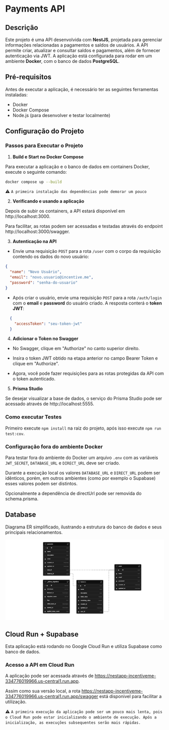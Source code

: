 # Payments API

## Descrição
Este projeto é uma API desenvolvida com **NestJS**, projetada para gerenciar informações relacionadas a pagamentos e saldos de usuários. A API permite criar, atualizar e consultar saldos e pagamentos, além de fornecer autenticação via JWT. A aplicação está configurada para rodar em um ambiente **Docker**, com o banco de dados **PostgreSQL**.

## Pré-requisitos
Antes de executar a aplicação, é necessário ter as seguintes ferramentas instaladas:
* Docker
* Docker Compose
* Node.js (para desenvolver e testar localmente)

## Configuração do Projeto

### Passos para Executar o Projeto
1. **Build e Start no Docker Compose**

Para executar a aplicação e o banco de dados em containers Docker, execute o seguinte comando:
```bash
docker compose up --build
```
⚠️ ```A primeira instalação das dependências pode demorar um pouco```


2. **Verificando e usando a aplicação**

Depois de subir os containers, a API estará disponível em http://localhost:3000.

Para facilitar, as rotas podem ser acessadas e testadas através do endpoint http://localhost:3000/swagger.

3. **Autenticação na API**

- Envie uma requisição `POST` para a rota `/user` com o corpo da requisição contendo os dados do novo usuário:

```JSON
{
  "name": "Novo Usuário",
  "email": "novo.usuario@incentive.me",
  "password": "senha-do-usuario"
}
```


- Após criar o usuário, envie uma requisição `POST` para a rota `/auth/login` com o **email** e **password** do usuário criado. A resposta conterá o **token JWT**:
```JSON
  {
    "accessToken": "seu-token-jwt"
  }
```

4. **Adicionar o Token no Swagger**

- No Swagger, clique em "Authorize" no canto superior direito.

- Insira o token JWT obtido na etapa anterior no campo Bearer Token e clique em "Authorize".

- Agora, você pode fazer requisições para as rotas protegidas da API com o token autenticado.


5. **Prisma Studio**

Se desejar visualizar a base de dados, o serviço do Prisma Studio pode ser acessado através de http://localhost:5555.


### Como executar Testes
Primeiro execute `npm install` na raiz do projeto, após isso execute `npm run test:cov`.


### Configuração fora do ambiente Docker
Para testar fora do ambiente do Docker um arquivo `.env` com as variáveis `JWT_SECRET`, `DATABASE_URL` e `DIRECT_URL` deve ser criado.

Durante a execução local os valores `DATABASE_URL` e `DIRECT_URL` podem ser idênticos, porém, em outros ambientes (como por exemplo o Supabase) esses valores podem ser distintos.

Opcionalmente a dependência de directUrl pode ser removida do schema.prisma.

## Database
Diagrama ER simplificado, ilustrando a estrutura do banco de dados e seus principais relacionamentos.

![ERD](./docs/ERD.jpg)


## Cloud Run + Supabase

Esta aplicação está rodando no Google Cloud Run e utiliza Supabase como banco de dados.

### Acesso a API em Cloud Run
A aplicação pode ser acessada através de https://nestapp-incentiveme-334776019966.us-central1.run.app.

Assim como sua versão local, a rota https://nestapp-incentiveme-334776019966.us-central1.run.app/swagger está disponivel para facilitar a utilização.

⚠️ ```A primeira execução da aplicação pode ser um pouco mais lenta, pois o Cloud Run pode estar inicializando o ambiente de execução. Após a inicialização, as execuções subsequentes serão mais rápidas.```